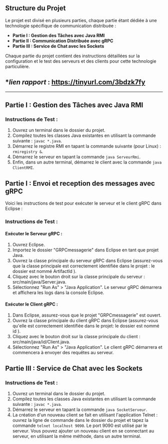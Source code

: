 

## Structure du Projet

Le projet est divisé en plusieurs parties, chaque partie étant dédiée à une technologie spécifique de communication distribuée :

- **Partie I : Gestion des Tâches avec Java RMI**
- **Partie II : Communication Distribuée avec gRPC**
- **Partie III : Service de Chat avec les Sockets**

Chaque partie du projet contient des instructions détaillées sur la configuration et le test des serveurs et des clients pour cette technologie particulière.
## \*_lien rapport_ : https://tinyurl.com/3bdzk7fy

---

## Partie I : Gestion des Tâches avec Java RMI

### Instructions de Test :

1. Ouvrez un terminal dans le dossier du projet.
2. Compilez toutes les classes Java existantes en utilisant la commande suivante : `javac *.java`.
3. Démarrez le registre RMI en tapant la commande suivante (pour Linux) : `rmiregistry &`.
4. Démarrez le serveur en tapant la commande `java ServeurRmi`.
5. Enfin, dans un autre terminal, démarrez le client avec la commande `java ClientRMI`.

## Partie I : Envoi et reception des messages avec gRPC

Voici les instructions de test pour exécuter le serveur et le client gRPC dans Eclipse :

### Instructions de Test :

#### Exécuter le Serveur gRPC :

1. Ouvrez Eclipse.
2. Importez le dossier "GRPCmessagerie" dans Eclipse en tant que projet Java.
3. Ouvrez la classe principale du serveur gRPC dans Eclipse (assurez-vous que la classe principale est correctement identifiée dans le projet : le dossier est nommé ArtifactId ).
4. Cliquez avec le bouton droit sur la classe principale du serveur : src/main/java/Server.java.
5. Sélectionnez "Run As" > "Java Application".
   Le serveur gRPC démarrera et affichera les logs dans la console Eclipse.

#### Exécuter le Client gRPC :

1. Dans Eclipse, assurez-vous que le projet "GRPCmessagerie" est ouvert.
2. Ouvrez la classe principale du client gRPC dans Eclipse (assurez-vous qu'elle est correctement identifiée dans le projet: le dossier est nommé id ).
3. Cliquez avec le bouton droit sur la classe principale du client : src/main/java/id/Client.java.
4. Sélectionnez "Run As" > "Java Application".
   Le client gRPC démarrera et commencera à envoyer des requêtes au serveur.

## Partie III : Service de Chat avec les Sockets

### Instructions de Test :

1. Ouvrez un terminal dans le dossier du projet.
2. Compilez toutes les classes Java existantes en utilisant la commande suivante : `javac *.java`.
3. Démarrez le serveur en tapant la commande `java SocketServeur`.
4. La création d'un nouveau client se fait en utilisant l'application Telnet : ouvrez la ligne de commande dans le dossier du projet et tapez la commande `telnet localhost 9090`. Le port 9090 est utilisé par le serveur. Vous pouvez ajouter un nouveau client en se connectant au serveur, en utilisant la même méthode, dans un autre terminal.
